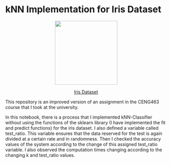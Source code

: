 # kNN Implementation for Iris Dataset

<p align="center">
  <img width="195" height="200" src="https://user-images.githubusercontent.com/74237094/196553611-166838ba-9519-435c-a4ec-801979117055.png">
</p>
<p align="center">
  <a href="https://archive.ics.uci.edu/ml/datasets/iris">Iris Dataset</a>
</p>

This repository is an improved version of an assignment in the CENG463 course that I took at the university. 

In this notebook, there is a process that I implemented kNN-Classifier without using the functions of the sklearn library (I have implemented the fit and predict functions) for the iris dataset. 
I also defined a variable called test_ratio. This variable ensures that the data reserved for the test is again divided at a certain rate and in randomness. 
Then I checked the accuracy values of the system according to the change of this assigned test_ratio variable. 
I also observed the computation times changing according to the changing k and test_ratio values.



